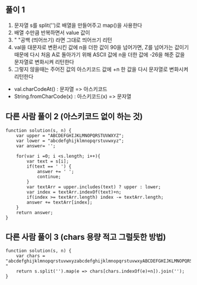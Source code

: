 ## 풀이 1

1. 문자열 s를 split('')로 배열을 만들어주고 map()을 사용한다
2. 배열 수만큼 반복하면서 value 값이
3. " "공백 (띄어쓰기) 라면 그대로 띄어쓰기 리턴
4. val을 대문자로 변환시킨 값에 n을 더한 값이 90을 넘어가면, Z를 넘어가는 값이기 때문에 다시 처음 A로 돌아가기 위해 ASCII 값에 n을 더한 값에 -26을 해준 값을 문자열로 변화시켜 리턴한다
5. 그렇지 않을때는 주어진 값의 아스키코드 값에 +n 한 값을 다시 문자열로 변화시켜 리턴한다

- val.charCodeAt() : 문자열 => 아스키코드
- String.fromCharCode(x) : 아스키코드(x) => 문자열

## 다른 사람 풀이 2 (아스키코드 없이 하는 것)

```
function solution(s, n) {
    var upper = "ABCDEFGHIJKLMNOPQRSTUVWXYZ";
    var lower = "abcdefghijklmnopqrstuvwxyz";
    var answer= '';

    for(var i =0; i <s.length; i++){
        var text = s[i];
        if(text == ' ') {
            answer += ' ';
            continue;
        }
        var textArr = upper.includes(text) ? upper : lower;
        var index = textArr.indexOf(text)+n;
        if(index >= textArr.length) index -= textArr.length;
        answer += textArr[index];
    }
    return answer;
}
```

## 다른 사람 풀이 3 (chars 용량 적고 그럴듯한 방법)

```
function solution(s, n) {
    var chars = "abcdefghijklmnopqrstuvwxyzabcdefghijklmnopqrstuvwxyABCDEFGHIJKLMNOPQRSTUVWXYZABCDEFGHIJKLMNOPQRSTUVWXY                          "
    return s.split('').map(e => chars[chars.indexOf(e)+n]).join('');
}
```
